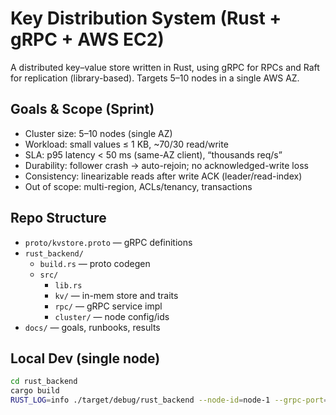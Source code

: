 # Key Distribution System (Rust + gRPC + AWS EC2)

A distributed key–value store written in Rust, using gRPC for RPCs and Raft for replication (library-based). Targets 5–10 nodes in a single AWS AZ.

## Goals & Scope (Sprint)
- Cluster size: 5–10 nodes (single AZ)
- Workload: small values ≤ 1 KB, ~70/30 read/write
- SLA: p95 latency < 50 ms (same-AZ client), “thousands req/s”
- Durability: follower crash → auto-rejoin; no acknowledged-write loss
- Consistency: linearizable reads after write ACK (leader/read-index)
- Out of scope: multi-region, ACLs/tenancy, transactions

## Repo Structure
- `proto/kvstore.proto` — gRPC definitions
- `rust_backend/`
  - `build.rs` — proto codegen
  - `src/`
    - `lib.rs`
    - `kv/` — in-mem store and traits
    - `rpc/` — gRPC service impl
    - `cluster/` — node config/ids
- `docs/` — goals, runbooks, results

## Local Dev (single node)
```bash
cd rust_backend
cargo build
RUST_LOG=info ./target/debug/rust_backend --node-id=node-1 --grpc-port=50051
